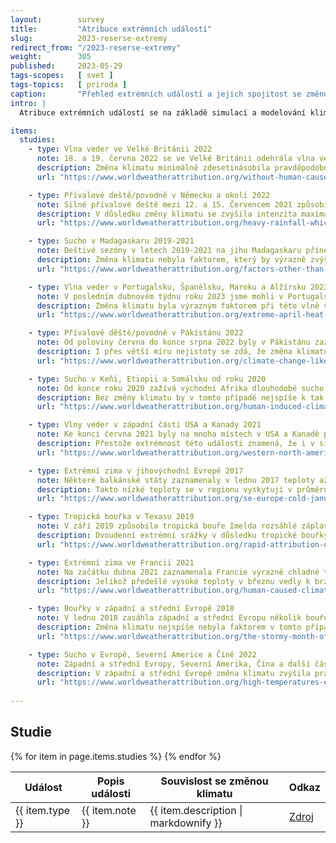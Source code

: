 ```yaml
---
layout:        survey
title:         "Atribuce extrémních událostí"
slug:          2023-reserse-extremy
redirect_from: "/2023-reserse-extremy"
weight:        305
published:     2023-05-29
tags-scopes:   [ svet ]
tags-topics:   [ priroda ]
caption:       "Přehled extrémních událostí a jejich spojitost se změnou klimatu"
intro: |
  Atribuce extrémních událostí se na základě simulací a modelování klimatu snaží určit zda klimatická změna vedla k vyšší či nizší pravděpodobnosti daného extrému a jak ovlnila intenzitu daného meteorologického jevu. Tato metoda popisuje jednotlivé události a jejich vztah ke změně klimatu a napomáhá v rychlé orientaci u daného extrému. Více podrobný popis metody od organizace World Weather Attribution lze najít na [našem webu](https://faktaoklimatu.cz/explainery/vliv-klimatu-na-extremy-prirucka?q=extr0my)

items:
  studies:
    - type: Vlna veder ve Velké Británii 2022
      note: 18. a 19. června 2022 se ve Velké Británii odehrála vlna veder. Šlo o první instanci kdy byly předpovězeny teploty přesahující 40 °C. Nový celonárodní rekord 40,3 °C výrazně překonal předešlou nejvyšší teplotu 38,7 °C z roku 2019 a lokální teplotní rekordy padaly na mnoha místech po celé Velké Británii.
      description: Změna klimatu minimálně zdesetinásobila pravděpodobnost výskytu této konkrétní vlny veder. V situaci kdy by průměrná teplota planety byla na úrovni před průmyslovou revolucí (o 1,2 °C chladnější), bylo by během této vlny veder nejspíše o 2 °C chladněji. Tyto výsledky jsou ovšem nejspíše příliš konzervativní a vliv změny klimatu mohl být ještě větší.
      url: "https://www.worldweatherattribution.org/without-human-caused-climate-change-temperatures-of-40c-in-the-uk-would-have-been-extremely-unlikely/" 

    - type: Přívalové deště/povodně v Německu a okolí 2022
      note: Silné přívalové deště mezi 12. a 15. Červencem 2021 způsobily povodně v Německu, Belgii, Lucembursku a Nizozemsku, které vedly k více než 200 smrtím a významným škodám.
      description: V důsledku změny klimatu se zvýšila intenzita maximálních jednodenních srážek přibližně o 3 - 19 % ve srovnání s globálním klimatem, které by bylo o 1,2 °C chladnější než dnešní. Podobný nárůst je i u dvoudenních srážek. Výskyt tohoto druhu události se v porovnáním s předindustriálním klimatem zvýšil v rozmezí 1,2 až 9 krát větší pravděpodobnosti. Míra nejistoty je vyšší mimo jiné kvůli rozsahu území.
      url: "https://www.worldweatherattribution.org/heavy-rainfall-which-led-to-severe-flooding-in-western-europe-made-more-likely-by-climate-change/"

    - type: Sucho v Madagaskaru 2019-2021
      note: Deštivé sezóny v letech 2019-2021 na jihu Madagaskaru přinesly pouze 60 procent běžných srážek. Toto sucho vedlo k výraznému ohrožení potravinové bezpečnosti a desítky tisíce lidí zažívalo podmínky blízké hladomoru. 
      description: Změna klimatu nebyla faktorem, který by výrazně zvýšil intenzitu či pravděpodobnost tohoto extrému počasí. Aby změna klimatu v tomto případě byla výrazným faktorem, musela by globální teplota stoupnout o 2 °C v porovnání s dobou před průmyslovou revolucí.
      url: "https://www.worldweatherattribution.org/factors-other-than-climate-change-are-the-main-drivers-of-recent-food-insecurity-in-southern-madagascar/"

    - type: Vlna veder v Portugalsku, Španělsku, Maroku a Alžírsku 2023
      note: V posledním dubnovém týdnu roku 2023 jsme mohli v Portugalsku, Španělsku, Maroku a Alžírsku zaznamenat teploty, které byly téměř o 20 °C nad běžným průměrem. Teploty se pohybovaly kolem 40 °C a došlo k pokoření vícero teplotních rekordů.
      description: Změna klimatu byla výrazným faktorem při této vlně veder. V situaci, kdy by průměrná teplota planety byla na hodnotách před průmyslovou revolucí, byla by tato vlna veder nejspíše o 2°C chladnější. Zároveň pravděpodobnost takové události se zvýšila stokrát a to se jedná o konzervativní výpočet.
      url: "https://www.worldweatherattribution.org/extreme-april-heat-in-spain-portugal-morocco-algeria-almost-impossible-without-climate-change/"

    - type: Přívalové děště/povodně v Pákistánu 2022
      note: Od poloviny června do konce srpna 2022 byly v Pákistánu zaznamenány rekordní monzunové srážky, které vedly k rozsáhlým záplavám. Srážky v srpnu byly trojnásobné oproti obvyklému stavu. Extrémní počasí zničilo 1,7 milionů domů a téměř 1500 lidí přišlo o život.
      description: I přes větší míru nejistoty se zdá, že změna klimatu mohla zvýšit intenzitu nejextrémnějších 5 dnů dešťů až o 50 %. Pokud bychom se zaměřili na delší 60 denní období dešťů tak je míra nejistoty větší v případě budoucích předpovědí ohledně intenzity extrémů v o 2 °C teplejším klimatu, zatímco u kratších 5 denních dešťů lze čekat, že budou ještě intenzivnější.
      url: "https://www.worldweatherattribution.org/climate-change-likely-increased-extreme-monsoon-rainfall-flooding-highly-vulnerable-communities-in-pakistan/"

    - type: Sucho v Keňi, Etiopii a Somálsku od roku 2020
      note: Od konce roku 2020 zažívá východní Afrika dlouhodobé sucho v kombinaci s krátkými přívalovými dešti, které způsobují povodně. Kombinace těchto jevů vedla k výraznému ohrožení potravinové bezpečnosti pro 4 miliony lidí.
      description: Bez změny klimatu by v tomto případě nejspíše k tak výraznému suchu nedošlo. Změna klimatu vede k vyšším teplotám a k vyšší evapotranspiraci neboli vypařování vody. Konzervativní odhad poukazuje až na stonásobné zvýšení pravděpodobnosti výskytu sucha v důsledku měnícího se klima.
      url: "https://www.worldweatherattribution.org/human-induced-climate-change-increased-drought-severity-in-southern-horn-of-africa/"

    - type: Vlny veder v západní části USA a Kanady 2021
      note: Ke konci června 2021 byly na mnoha místech v USA a Kanadě překročeny teplotní rekordy. V mnoha místech bylo více než 40 °C a byl stanovený nový kanadský rekord v hodnotě 49,6 °C.
      description: Přestože extrémnost této události znamená, že i v situaci změny klimatu jde o málo pravděpodobnou událost, výzkumy poukazují na to, že v situaci kdy by teploty byly na úrovni před průmyslovou revolucí by takto intenzivní vedra byla takřka nemožná a byla by o 2 °C chladnější.
      url: "https://www.worldweatherattribution.org/western-north-american-extreme-heat-virtually-impossible-without-human-caused-climate-change/"

    - type: Extrémní zima v jihovýchodní Evropě 2017
      note: Některé balkánské státy zaznamenaly v lednu 2017 teploty až o 12 °C nižší než je běžné v daném období.
      description: Takto nízké teploty se v regionu vyskytují v průměru jednou za 35 let. Od 50. Let 20. století se ovšem teplota při těchto událostech zvyšuje a bez klimatické změny by bylo v této situaci chladněji.
      url: "https://www.worldweatherattribution.org/se-europe-cold-january-2017/"

    - type: Tropická bouřka v Texasu 2019
      note: V září 2019 způsobila tropická bouře Imelda rozsáhlé záplavy v Texasu a způsobila majetkové škody v řádů miliard amerických dolarů. V některých oblastech spadlo více než 500 mm srážek za den.
      description: Dvoudenní extrémní srážky v důsledku tropické bouřky Imelda v této oblasti se staly dle klimatických modelů 1,6 až 2,6krát pravděpodobnější a o 9 až 17 % intenzivnější oproti situaci kdy by průměrná teplota byla na úrovni před průmyslovou revolucí.
      url: "https://www.worldweatherattribution.org/rapid-attribution-of-the-extreme-rainfall-in-texas-from-tropical-storm-imelda/"

    - type: Extrémní zima ve Francii 2021
      note: Na začátku dubna 2021 zaznamenala Francie výrazně chladné teploty, které následovaly po nadprůměrně teplém březnu. Tyto mrazy významně poškodily zejména vinnou révu a ovocné stromy.
      description: Jelikož předešlé vysoké teploty v březnu vedly k brzkému začátku růstové sezony mnoha plodin, následné mrazy je významně poškodily. Přestože bez změny klimatu by teploty byly v tomto případě ještě nižší, nezpůsobilo by to takové škody na plodinách, jelikož růstová sezona by též začínala později. Změna klimatu zvýšila pravděpodobnost této události o 20 % až 120 %
      url: "https://www.worldweatherattribution.org/human-caused-climate-change-increased-the-likelihood-of-early-growing-period-frost-in-france/"

    - type: Bouřky v západní a střední Evropě 2018
      note: V lednu 2018 zasáhla západní a střední Evropu několik bouřek, které vedly k několika úmrtím i ke značným škodám na majetku. Nejvýznamnější z nich byly bouře Eleanor a Frederike.
      description: Změna klimatu nejspíše nebyla faktorem v tomto případu extrémního počasí. Do budoucna může intenzivnější změna klimatu vést k 0-20 % větší pravděpodobnosti extrémních větrů.
      url: "https://www.worldweatherattribution.org/the-stormy-month-of-january-2018-over-western-europe/"

    - type: Sucho v Evropě, Severní Americe a Číně 2022
      note: Západní a střední Evropy, Severní Amerika, Čína a další části severní polokoule čelily během léta 2022 suchu a extrémním vedrům. Tyto podmínky vedly k nedostatku vody, požárům a významným ztrátám na úrodě.
      description: V západní a střední Evropě změna klimatu zvýšila pravděpodobnost sucha v kořenové zóně půdy v roce 2022 asi 3-4 krát a pravděpodobnost sucha v povrchové vrstvě půdy asi 5-6 krát. Tato událost by byla mnohem méně pravděpodobná ve chladnějším klimatu.
      url: "https://www.worldweatherattribution.org/high-temperatures-exacerbated-by-climate-change-made-2022-northern-hemisphere-droughts-more-likely/"
    
---
```

## Studie

<table class="table table-striped table-hover mt-4 mb-4">
  <thead>
    <tr>
      <th scope="col" class="text-uppercase">Událost</th>
      <th scope="col" class="text-uppercase">Popis události</th>
      <th scope="col" class="text-uppercase">Souvislost se změnou klimatu</th>
      <th scope="col" class="text-uppercase align-middle text-center">Odkaz</th>
    </tr>
  </thead>
<tbody>
    {% for item in page.items.studies %}
    <tr>
      <td class="align-middle font-weight-bold">{{ item.type }}</td>
      <td class="align-middle">{{ item.note }}</td>
      <td class="align-middle">{{ item.description | markdownify }}</td>
      <td class="align-middle">
        <a href="{{ item.url }}" class="btn btn-sm btn-secondary">Zdroj</a>
      </td>
    </tr>
    {% endfor %}
  </tbody>
</table>
